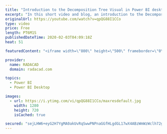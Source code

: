```yaml
---
title: "Introduction to the Decomposition Tree Visual in Power BI desktop"
excerpt: "In this short video and blog, an introduction to the Decomposition tree has been provided"
originalUrl: https://youtube.com/watch?v=qpQG88I1CCo
type: video
price: Free
length: PT6M1S
publishedDateTime: 2020-02-03T04:09:18Z
heat: 51

featuredContent: "<iframe width=\"800\" height=\"500\" frameborder=\"0\" src=\"https://www.youtube.com/embed/qpQG88I1CCo\" allow=\"accelerometer; autoplay; encrypted-media; gyroscope; picture-in-picture\" allowfullscreen></iframe>"

provider:
  name: RADACAD
  domain: radacad.com

topics:
  - Power BI
  - Power BI Desktop

images:
  - url: https://i.ytimg.com/vi/qpQG88I1CCo/maxresdefault.jpg
    width: 1280
    height: 720
    isCached: true

secured: "sejLHW6+eyG2H7YgMA0akUvRqSwwPNPnaGGfHLgdGL17wX4ABzWmWzWclh72gL0GfQP+bR3aKAE4VQ+mMevXaYU7Ym5O+VgnXcgwovsVuCrzB6zXJNBS3qs/w4PnVbk5FkYvHgm3lcCiHfjUIyHkpW0cfZNagD+fhc01kGwxxSYA5o+ikQ276SdxOiKQRGmrK4xoMIMeOQ39uOf5p+Skq8uWo6t5dMUDCLeOLVa5Ksf18slatGvkHRGEzdVCxCydTJxicqP7E+NHbJqvU8SUQRBYGkNlW8dm/7OyvgqKYDkLkUAT8GVCYXdt3y8vxphX/ufTWx+sKMZ38btsSI7eEJxTRzNX+R6CJ1tnagUHuR/BXWcxVP3teC7Ojrl7bZyAEkl0OAbu4xdw8pOaLyy7pZFAz/bKSAZSX+fxmcBIg4o=;6LepWhvj3EL65hWuaqBbww=="
---
```


